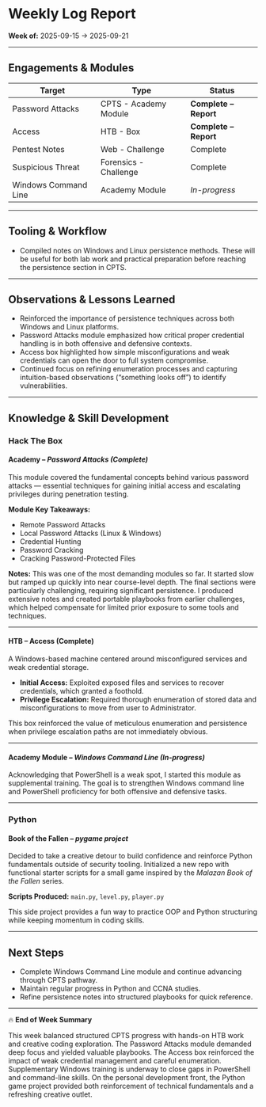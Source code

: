 # Weekly Log Report

**Week of:** 2025-09-15 → 2025-09-21

------

## Engagements & Modules

| Target               | Type                  | Status                |
| -------------------- | --------------------- | --------------------- |
| Password Attacks     | CPTS - Academy Module | **Complete – Report** |
| Access               | HTB - Box             | **Complete – Report** |
| Pentest Notes        | Web - Challenge       | Complete              |
| Suspicious Threat    | Forensics - Challenge | Complete              |
| Windows Command Line | Academy Module        | *In-progress*         |

------

## Tooling & Workflow

- Compiled notes on Windows and Linux persistence methods. These will be useful for both lab work and practical preparation before reaching the persistence section in CPTS.

------

## Observations & Lessons Learned

- Reinforced the importance of persistence techniques across both Windows and Linux platforms.
- Password Attacks module emphasized how critical proper credential handling is in both offensive and defensive contexts.
- Access box highlighted how simple misconfigurations and weak credentials can open the door to full system compromise.
- Continued focus on refining enumeration processes and capturing intuition-based observations (“something looks off”) to identify vulnerabilities.

------

## Knowledge & Skill Development

### Hack The Box

#### Academy – *Password Attacks (Complete)*

This module covered the fundamental concepts behind various password attacks — essential techniques for gaining initial access and escalating privileges during penetration testing.

**Module Key Takeaways:**

- Remote Password Attacks
- Local Password Attacks (Linux & Windows)
- Credential Hunting
- Password Cracking
- Cracking Password-Protected Files

**Notes:**
 This was one of the most demanding modules so far. It started slow but ramped up quickly into near course-level depth. The final sections were particularly challenging, requiring significant persistence. I produced extensive notes and created portable playbooks from earlier challenges, which helped compensate for limited prior exposure to some tools and techniques.

------

#### HTB – Access (Complete)

A Windows-based machine centered around misconfigured services and weak credential storage.

- **Initial Access:** Exploited exposed files and services to recover credentials, which granted a foothold.
- **Privilege Escalation:** Required thorough enumeration of stored data and misconfigurations to move from user to Administrator.

This box reinforced the value of meticulous enumeration and persistence when privilege escalation paths are not immediately obvious.

------

#### Academy Module – *Windows Command Line (In-progress)*

Acknowledging that PowerShell is a weak spot, I started this module as supplemental training. The goal is to strengthen Windows command line and PowerShell proficiency for both offensive and defensive tasks.

------

### Python

#### Book of the Fallen – *pygame project*

Decided to take a creative detour to build confidence and reinforce Python fundamentals outside of security tooling. Initialized a new repo with functional starter scripts for a small game inspired by the *Malazan Book of the Fallen* series.

**Scripts Produced:** `main.py`, `level.py`, `player.py`

This side project provides a fun way to practice OOP and Python structuring while keeping momentum in coding skills.

------

## Next Steps

- Complete Windows Command Line module and continue advancing through CPTS pathway.
- Maintain regular progress in Python and CCNA studies.
- Refine persistence notes into structured playbooks for quick reference.

------

🔥 **End of Week Summary**

 This week balanced structured CPTS progress with hands-on HTB work and creative coding exploration. The Password Attacks module demanded deep focus and yielded valuable playbooks. The Access box reinforced the impact of weak credential management and careful enumeration. Supplementary Windows training is underway to close gaps in PowerShell and command-line skills. On the personal development front, the Python game project provided both reinforcement of technical fundamentals and a refreshing creative outlet.
